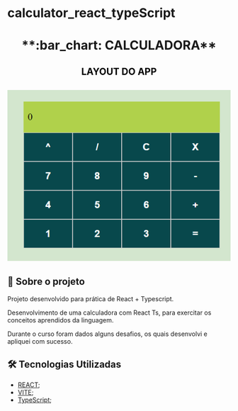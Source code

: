 # calculator_react_typeScript


<h1 align="center"> **:bar_chart: CALCULADORA** </h1>

<h2 align="center" style="color:black"> LAYOUT DO APP</h2>

<h2 align="center"><img alt="layout" src= "https://github.com/angelresende/calculator_react_typeScript/blob/main/layout.PNG" width="600px"></h2>

## 🚀 Sobre o projeto

<p>Projeto desenvolvido para prática de React + Typescript.</p>
<p>Desenvolvimento de uma calculadora com React Ts, para exercitar os conceitos aprendidos da linguagem.</p>
<p>Durante o curso foram dados alguns desafios, os quais desenvolvi e apliquei com sucesso.</p>


## 🛠️ Tecnologias Utilizadas

- [REACT](https://reactjs.org/);
- [VITE](https://vitejs.dev/);
- [TypeScript](https://www.typescriptlang.org/);
